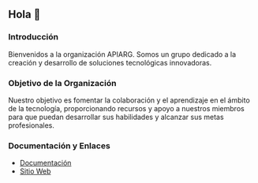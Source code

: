 ## Hola 👋

### Introducción

Bienvenidos a la organización APIARG. Somos un grupo dedicado a la creación y desarrollo de soluciones tecnológicas innovadoras.

### Objetivo de la Organización

Nuestro objetivo es fomentar la colaboración y el aprendizaje en el ámbito de la tecnología, proporcionando recursos y apoyo a nuestros miembros para que puedan desarrollar sus habilidades y alcanzar sus metas profesionales.

### Documentación y Enlaces

- [Documentación](URL_DE_DOCUMENTACION)
- [Sitio Web](URL_DEL_SITIO_WEB)
